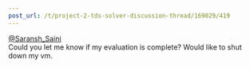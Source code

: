 ```yaml
---
post_url: /t/project-2-tds-solver-discussion-thread/169029/419
---
```

[@Saransh\_Saini](/u/saransh_saini)  
Could you let me know if my evaluation is complete? Would like to shut down my vm.